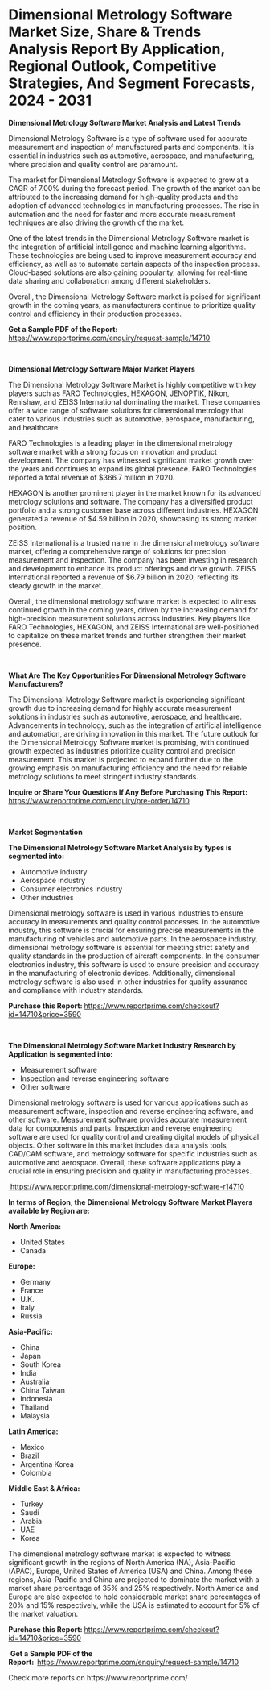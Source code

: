 <p><h1>Dimensional Metrology Software Market Size, Share & Trends Analysis Report By Application, Regional Outlook, Competitive Strategies, And Segment Forecasts, 2024 - 2031</h1></p><p><strong>Dimensional Metrology Software Market Analysis and Latest Trends</strong></p>
<p><p>Dimensional Metrology Software is a type of software used for accurate measurement and inspection of manufactured parts and components. It is essential in industries such as automotive, aerospace, and manufacturing, where precision and quality control are paramount.</p><p>The market for Dimensional Metrology Software is expected to grow at a CAGR of 7.00% during the forecast period. The growth of the market can be attributed to the increasing demand for high-quality products and the adoption of advanced technologies in manufacturing processes. The rise in automation and the need for faster and more accurate measurement techniques are also driving the growth of the market.</p><p>One of the latest trends in the Dimensional Metrology Software market is the integration of artificial intelligence and machine learning algorithms. These technologies are being used to improve measurement accuracy and efficiency, as well as to automate certain aspects of the inspection process. Cloud-based solutions are also gaining popularity, allowing for real-time data sharing and collaboration among different stakeholders.</p><p>Overall, the Dimensional Metrology Software market is poised for significant growth in the coming years, as manufacturers continue to prioritize quality control and efficiency in their production processes.</p></p>
<p><strong>Get a Sample PDF of the Report:&nbsp;</strong> <a href="https://www.reportprime.com/enquiry/request-sample/14710">https://www.reportprime.com/enquiry/request-sample/14710</a></p>
<p>&nbsp;</p>
<p><strong>Dimensional Metrology Software Major Market Players</strong></p>
<p><p>The Dimensional Metrology Software Market is highly competitive with key players such as FARO Technologies, HEXAGON, JENOPTIK, Nikon, Renishaw, and ZEISS International dominating the market. These companies offer a wide range of software solutions for dimensional metrology that cater to various industries such as automotive, aerospace, manufacturing, and healthcare.</p><p>FARO Technologies is a leading player in the dimensional metrology software market with a strong focus on innovation and product development. The company has witnessed significant market growth over the years and continues to expand its global presence. FARO Technologies reported a total revenue of $366.7 million in 2020.</p><p>HEXAGON is another prominent player in the market known for its advanced metrology solutions and software. The company has a diversified product portfolio and a strong customer base across different industries. HEXAGON generated a revenue of $4.59 billion in 2020, showcasing its strong market position.</p><p>ZEISS International is a trusted name in the dimensional metrology software market, offering a comprehensive range of solutions for precision measurement and inspection. The company has been investing in research and development to enhance its product offerings and drive growth. ZEISS International reported a revenue of $6.79 billion in 2020, reflecting its steady growth in the market.</p><p>Overall, the dimensional metrology software market is expected to witness continued growth in the coming years, driven by the increasing demand for high-precision measurement solutions across industries. Key players like FARO Technologies, HEXAGON, and ZEISS International are well-positioned to capitalize on these market trends and further strengthen their market presence.</p></p>
<p>&nbsp;</p>
<p><strong>What Are The Key Opportunities For Dimensional Metrology Software Manufacturers?</strong></p>
<p><p>The Dimensional Metrology Software market is experiencing significant growth due to increasing demand for highly accurate measurement solutions in industries such as automotive, aerospace, and healthcare. Advancements in technology, such as the integration of artificial intelligence and automation, are driving innovation in this market. The future outlook for the Dimensional Metrology Software market is promising, with continued growth expected as industries prioritize quality control and precision measurement. This market is projected to expand further due to the growing emphasis on manufacturing efficiency and the need for reliable metrology solutions to meet stringent industry standards.</p></p>
<p><strong>Inquire or Share Your Questions If Any Before Purchasing This Report:</strong> <a href="https://www.reportprime.com/enquiry/pre-order/14710">https://www.reportprime.com/enquiry/pre-order/14710</a></p>
<p>&nbsp;</p>
<p><strong>Market Segmentation</strong></p>
<p><strong>The Dimensional Metrology Software Market Analysis by types is segmented into:</strong></p>
<p><ul><li>Automotive industry</li><li>Aerospace industry</li><li>Consumer electronics industry</li><li>Other industries</li></ul></p>
<p><p>Dimensional metrology software is used in various industries to ensure accuracy in measurements and quality control processes. In the automotive industry, this software is crucial for ensuring precise measurements in the manufacturing of vehicles and automotive parts. In the aerospace industry, dimensional metrology software is essential for meeting strict safety and quality standards in the production of aircraft components. In the consumer electronics industry, this software is used to ensure precision and accuracy in the manufacturing of electronic devices. Additionally, dimensional metrology software is also used in other industries for quality assurance and compliance with industry standards.</p></p>
<p><strong>Purchase this Report:&nbsp;</strong><a href="https://www.reportprime.com/checkout?id=14710&price=3590">https://www.reportprime.com/checkout?id=14710&price=3590</a></p>
<p>&nbsp;</p>
<p><strong>The Dimensional Metrology Software Market Industry Research by Application is segmented into:</strong></p>
<p><ul><li>Measurement software</li><li>Inspection and reverse engineering software</li><li>Other software</li></ul></p>
<p><p>Dimensional metrology software is used for various applications such as measurement software, inspection and reverse engineering software, and other software. Measurement software provides accurate measurement data for components and parts. Inspection and reverse engineering software are used for quality control and creating digital models of physical objects. Other software in this market includes data analysis tools, CAD/CAM software, and metrology software for specific industries such as automotive and aerospace. Overall, these software applications play a crucial role in ensuring precision and quality in manufacturing processes.</p></p>
<p><a href="https://www.reportprime.com/dimensional-metrology-software-r14710">&nbsp;https://www.reportprime.com/dimensional-metrology-software-r14710</a></p>
<p><strong>In terms of Region, the Dimensional Metrology Software Market Players available by Region are:</strong></p>
<p>
    <p> <strong> North America: </strong>
        <ul>
            <li>United States</li>
            <li>Canada</li>
        </ul>
        </p> 
    <p> <strong> Europe: </strong>
        <ul>
            <li>Germany</li>
            <li>France</li>
            <li>U.K.</li>
            <li>Italy</li>
            <li>Russia</li>
        </ul>
        </p> 
    <p> <strong> Asia-Pacific: </strong>
        <ul>
            <li>China</li>
            <li>Japan</li>
            <li>South Korea</li>
            <li>India</li>
            <li>Australia</li>
            <li>China Taiwan</li>
            <li>Indonesia</li>
            <li>Thailand</li>
            <li>Malaysia</li>
        </ul>
        </p> 
    <p> <strong> Latin America: </strong>
        <ul>
            <li>Mexico</li>
            <li>Brazil</li>
            <li>Argentina Korea</li>
            <li>Colombia</li>
        </ul>
        </p> 
    <p> <strong> Middle East & Africa: </strong>
        <ul>
            <li>Turkey</li>
            <li>Saudi</li>
            <li>Arabia</li>
            <li>UAE</li>
            <li>Korea</li>
        </ul>
    </p>
    </p>
<p><p>The dimensional metrology software market is expected to witness significant growth in the regions of North America (NA), Asia-Pacific (APAC), Europe, United States of America (USA) and China. Among these regions, Asia-Pacific and China are projected to dominate the market with a market share percentage of 35% and 25% respectively. North America and Europe are also expected to hold considerable market share percentages of 20% and 15% respectively, while the USA is estimated to account for 5% of the market valuation.</p></p>
<p><strong>Purchase this Report: </strong><a href="https://www.reportprime.com/checkout?id=14710&price=3590">https://www.reportprime.com/checkout?id=14710&price=3590</a></p>
<p>&nbsp;<strong>Get a Sample PDF of the Report:&nbsp;&nbsp;</strong><a href="https://www.reportprime.com/enquiry/request-sample/14710">https://www.reportprime.com/enquiry/request-sample/14710</a></p>
<p><strong></strong></p>
<p>Check more reports on https://www.reportprime.com/</p>